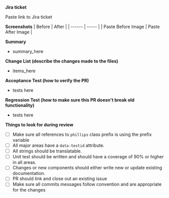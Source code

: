 **Jira ticket**

Paste link to Jira ticket

**Screenshots**
| Before | After |
| ------ | ----- |
| Paste Before Image | Paste After Image |

**Summary**

- summary_here

**Change List (describe the changes made to the files)**

- items_here

**Acceptance Test (how to verify the PR)**

- tests here

**Regression Test (how to make sure this PR doesn't break old functionality)**

- tests here

<!-- For reviewers: do not remove -->

**Things to look for during review**

- [ ] Make sure all references to `phillips` class prefix is using the prefix variable
- [ ] All major areas have a `data-testid` attribute.
- [ ] All strings should be translatable.
- [ ] Unit test should be written and should have a coverage of 90% or higher in all areas.
- [ ] Changes or new components should either write new or update existing documentation.
- [ ] PR should link and close out an existing issue
- [ ] Make sure all commits messages follow convention and are appropriate for the changes
